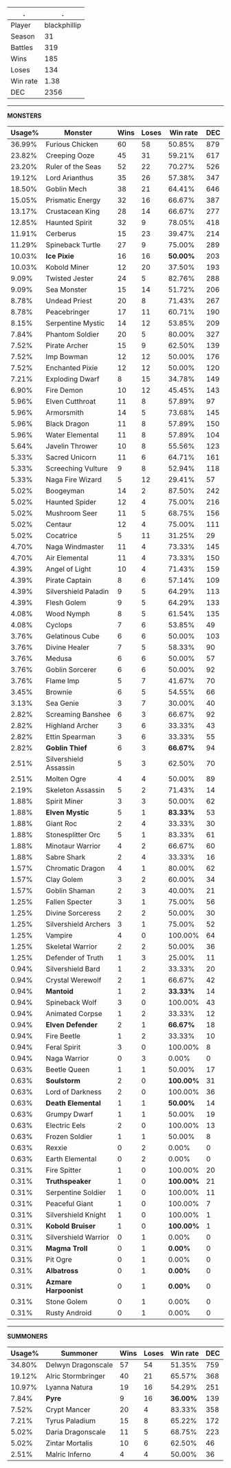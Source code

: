 .|.
|-|-
Player|blackphillip
Season|31
Battles|319
Wins|185
Loses|134
Win rate|1.38
DEC|2356

---
**MONSTERS**

Usage%|Monster|Wins|Loses|Win rate|DEC|
-|-|-|-|-|-|
36.99%|Furious Chicken|60|58|50.85%|879|
23.82%|Creeping Ooze|45|31|59.21%|617|
23.20%|Ruler of the Seas|52|22|70.27%|526|
19.12%|Lord Arianthus|35|26|57.38%|347|
18.50%|Goblin Mech|38|21|64.41%|646|
15.05%|Prismatic Energy|32|16|66.67%|387|
13.17%|Crustacean King|28|14|66.67%|277|
12.85%|Haunted Spirit|32|9|78.05%|418|
11.91%|Cerberus|15|23|39.47%|214|
11.29%|Spineback Turtle|27|9|75.00%|289|
10.03%|**Ice Pixie**|16|16|**50.00%**|203|
10.03%|Kobold Miner|12|20|37.50%|193|
9.09%|Twisted Jester|24|5|82.76%|288|
9.09%|Sea Monster|15|14|51.72%|206|
8.78%|Undead Priest|20|8|71.43%|267|
8.78%|Peacebringer|17|11|60.71%|190|
8.15%|Serpentine Mystic|14|12|53.85%|209|
7.84%|Phantom Soldier|20|5|80.00%|327|
7.52%|Pirate Archer|15|9|62.50%|139|
7.52%|Imp Bowman|12|12|50.00%|176|
7.52%|Enchanted Pixie|12|12|50.00%|120|
7.21%|Exploding Dwarf|8|15|34.78%|149|
6.90%|Fire Demon|10|12|45.45%|143|
5.96%|Elven Cutthroat|11|8|57.89%|97|
5.96%|Armorsmith|14|5|73.68%|145|
5.96%|Black Dragon|11|8|57.89%|150|
5.96%|Water Elemental|11|8|57.89%|104|
5.64%|Javelin Thrower|10|8|55.56%|123|
5.33%|Sacred Unicorn|11|6|64.71%|161|
5.33%|Screeching Vulture|9|8|52.94%|118|
5.33%|Naga Fire Wizard|5|12|29.41%|57|
5.02%|Boogeyman|14|2|87.50%|242|
5.02%|Haunted Spider|12|4|75.00%|216|
5.02%|Mushroom Seer|11|5|68.75%|156|
5.02%|Centaur|12|4|75.00%|111|
5.02%|Cocatrice|5|11|31.25%|29|
4.70%|Naga Windmaster|11|4|73.33%|145|
4.70%|Air Elemental|11|4|73.33%|150|
4.39%|Angel of Light|10|4|71.43%|159|
4.39%|Pirate Captain|8|6|57.14%|109|
4.39%|Silvershield Paladin|9|5|64.29%|113|
4.39%|Flesh Golem|9|5|64.29%|133|
4.08%|Wood Nymph|8|5|61.54%|135|
4.08%|Cyclops|7|6|53.85%|49|
3.76%|Gelatinous Cube|6|6|50.00%|103|
3.76%|Divine Healer|7|5|58.33%|90|
3.76%|Medusa|6|6|50.00%|57|
3.76%|Goblin Sorcerer|6|6|50.00%|92|
3.76%|Flame Imp|5|7|41.67%|70|
3.45%|Brownie|6|5|54.55%|66|
3.13%|Sea Genie|3|7|30.00%|40|
2.82%|Screaming Banshee|6|3|66.67%|92|
2.82%|Highland Archer|3|6|33.33%|43|
2.82%|Ettin Spearman|3|6|33.33%|55|
2.82%|**Goblin Thief**|6|3|**66.67%**|94|
2.51%|Silvershield Assassin|5|3|62.50%|70|
2.51%|Molten Ogre|4|4|50.00%|89|
2.19%|Skeleton Assassin|5|2|71.43%|14|
1.88%|Spirit Miner|3|3|50.00%|62|
1.88%|**Elven Mystic**|5|1|**83.33%**|53|
1.88%|Giant Roc|2|4|33.33%|30|
1.88%|Stonesplitter Orc|5|1|83.33%|61|
1.88%|Minotaur Warrior|4|2|66.67%|60|
1.88%|Sabre Shark|2|4|33.33%|16|
1.57%|Chromatic Dragon|4|1|80.00%|62|
1.57%|Clay Golem|3|2|60.00%|34|
1.57%|Goblin Shaman|2|3|40.00%|21|
1.25%|Fallen Specter|3|1|75.00%|56|
1.25%|Divine Sorceress|2|2|50.00%|30|
1.25%|Silvershield Archers|3|1|75.00%|52|
1.25%|Vampire|4|0|100.00%|64|
1.25%|Skeletal Warrior|2|2|50.00%|36|
1.25%|Defender of Truth|1|3|25.00%|11|
0.94%|Silvershield Bard|1|2|33.33%|20|
0.94%|Crystal Werewolf|2|1|66.67%|42|
0.94%|**Mantoid**|1|2|**33.33%**|14|
0.94%|Spineback Wolf|3|0|100.00%|43|
0.94%|Animated Corpse|1|2|33.33%|12|
0.94%|**Elven Defender**|2|1|**66.67%**|18|
0.94%|Fire Beetle|1|2|33.33%|10|
0.94%|Feral Spirit|3|0|100.00%|8|
0.94%|Naga Warrior|0|3|0.00%|0|
0.63%|Beetle Queen|1|1|50.00%|17|
0.63%|**Soulstorm**|2|0|**100.00%**|31|
0.63%|Lord of Darkness|2|0|100.00%|36|
0.63%|**Death Elemental**|1|1|**50.00%**|14|
0.63%|Grumpy Dwarf|1|1|50.00%|19|
0.63%|Electric Eels|2|0|100.00%|13|
0.63%|Frozen Soldier|1|1|50.00%|8|
0.63%|Rexxie|0|2|0.00%|0|
0.63%|Earth Elemental|0|2|0.00%|0|
0.31%|Fire Spitter|1|0|100.00%|20|
0.31%|**Truthspeaker**|1|0|**100.00%**|21|
0.31%|Serpentine Soldier|1|0|100.00%|11|
0.31%|Peaceful Giant|1|0|100.00%|7|
0.31%|Silvershield Knight|1|0|100.00%|1|
0.31%|**Kobold Bruiser**|1|0|**100.00%**|1|
0.31%|Silvershield Warrior|0|1|0.00%|0|
0.31%|**Magma Troll**|0|1|**0.00%**|0|
0.31%|Pit Ogre|0|1|0.00%|0|
0.31%|**Albatross**|0|1|**0.00%**|0|
0.31%|**Azmare Harpoonist**|0|1|**0.00%**|0|
0.31%|Stone Golem|0|1|0.00%|0|
0.31%|Rusty Android|0|1|0.00%|0|

---
**SUMMONERS**

Usage%|Summoner|Wins|Loses|Win rate|DEC|
-|-|-|-|-|-|
34.80%|Delwyn Dragonscale|57|54|51.35%|759|
19.12%|Alric Stormbringer|40|21|65.57%|368|
10.97%|Lyanna Natura|19|16|54.29%|251|
7.84%|**Pyre**|9|16|**36.00%**|139|
7.52%|Crypt Mancer|20|4|83.33%|358|
7.21%|Tyrus Paladium|15|8|65.22%|172|
5.02%|Daria Dragonscale|11|5|68.75%|223|
5.02%|Zintar Mortalis|10|6|62.50%|46|
2.51%|Malric Inferno|4|4|50.00%|36|
